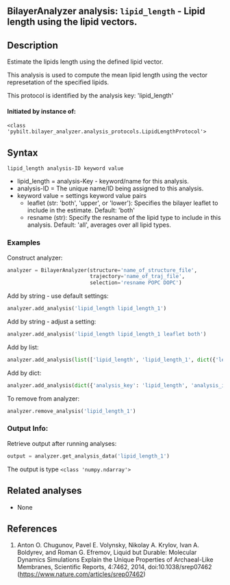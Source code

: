## BilayerAnalyzer analysis: ```lipid_length``` - Lipid length using the lipid vectors.
 
## Description
 
Estimate the lipids length using the defined lipid vector.

This analysis is used to compute the mean lipid length using
the vector represetation of the specified lipids.

This protocol is identified by the analysis key: 'lipid_length'


#### Initiated by instance of:
 
    <class 'pybilt.bilayer_analyzer.analysis_protocols.LipidLengthProtocol'>

## Syntax

```
lipid_length analysis-ID keyword value
```
* lipid_length = analysis-Key - keyword/name for this analysis.
* analysis-ID = The unique name/ID being assigned to this analysis.
* keyword value = settings keyword value pairs 
    * leaflet (str: 'both', 'upper', or 'lower'): Specifies the bilayer leaflet to include in the estimate. Default: 'both'
    * resname (str): Specify the resname of the lipid type to include in this analysis. Default: 'all', averages over all lipid types.

### Examples
Construct analyzer:
```python
analyzer = BilayerAnalyzer(structure='name_of_structure_file',
                           trajectory='name_of_traj_file',
                           selection='resname POPC DOPC')
```
 
Add by string - use default settings:
```python
analyzer.add_analysis('lipid_length lipid_length_1') 
```
 
Add by string - adjust a setting: 
```python
analyzer.add_analysis('lipid_length lipid_length_1 leaflet both')
```
 
Add by list:
```python
analyzer.add_analysis(list(['lipid_length', 'lipid_length_1', dict({'leaflet':'both'})]))
```
 
Add by dict: 
```python
analyzer.add_analysis(dict({'analysis_key': 'lipid_length', 'analysis_id': 'lipid_length_1','analysis_settings':dict({'leaflet':'both'})}))
```
 
To remove from analyzer: 
```python
analyzer.remove_analysis('lipid_length_1')
```
 
### Output Info:
Retrieve output after running analyses:
```python
output = analyzer.get_analysis_data('lipid_length_1')
```
 
The output is type ```<class 'numpy.ndarray'>```
 
## Related analyses
* None

## References

1. Anton O. Chugunov,  Pavel E. Volynsky, Nikolay A. Krylov,
Ivan A. Boldyrev, and Roman G. Efremov,  Liquid but Durable:
Molecular Dynamics Simulations Explain the Unique Properties of
Archaeal-Like Membranes, Scientific Reports, 4:7462, 2014,
doi:10.1038/srep07462
(https://www.nature.com/articles/srep07462)

